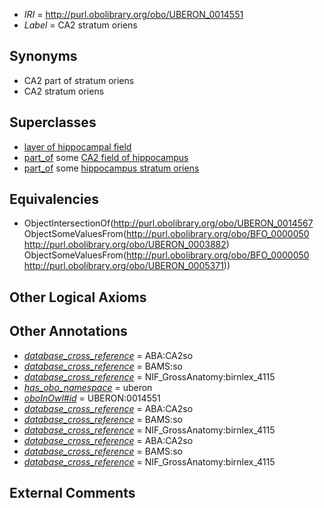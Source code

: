  * *IRI* = http://purl.obolibrary.org/obo/UBERON_0014551
 * *Label* = CA2 stratum oriens

## Synonyms

 * CA2 part of stratum oriens
 * CA2 stratum oriens

## Superclasses

 * [layer of hippocampal field](../../UBERON/67/UBERON_0014567.md)
 * [part_of](../../BFO/50/BFO_0000050.md) some [CA2 field of hippocampus](../../UBERON/82/UBERON_0003882.md)
 * [part_of](../../BFO/50/BFO_0000050.md) some [hippocampus stratum oriens](../../UBERON/71/UBERON_0005371.md)

## Equivalencies

 * ObjectIntersectionOf(<http://purl.obolibrary.org/obo/UBERON_0014567> ObjectSomeValuesFrom(<http://purl.obolibrary.org/obo/BFO_0000050> <http://purl.obolibrary.org/obo/UBERON_0003882>) ObjectSomeValuesFrom(<http://purl.obolibrary.org/obo/BFO_0000050> <http://purl.obolibrary.org/obo/UBERON_0005371>))

## Other Logical Axioms


## Other Annotations

 * *[database_cross_reference](../../ef/oboInOwl#hasDbXref.md)* = ABA:CA2so
 * *[database_cross_reference](../../ef/oboInOwl#hasDbXref.md)* = BAMS:so
 * *[database_cross_reference](../../ef/oboInOwl#hasDbXref.md)* = NIF_GrossAnatomy:birnlex_4115
 * *[has_obo_namespace](../../ce/oboInOwl#hasOBONamespace.md)* = uberon
 * *[oboInOwl#id](../../id/oboInOwl#id.md)* = UBERON:0014551
 * *[database_cross_reference](../../ef/oboInOwl#hasDbXref.md)* = ABA:CA2so
 * *[database_cross_reference](../../ef/oboInOwl#hasDbXref.md)* = BAMS:so
 * *[database_cross_reference](../../ef/oboInOwl#hasDbXref.md)* = NIF_GrossAnatomy:birnlex_4115
 * *[database_cross_reference](../../ef/oboInOwl#hasDbXref.md)* = ABA:CA2so
 * *[database_cross_reference](../../ef/oboInOwl#hasDbXref.md)* = BAMS:so
 * *[database_cross_reference](../../ef/oboInOwl#hasDbXref.md)* = NIF_GrossAnatomy:birnlex_4115

## External Comments

